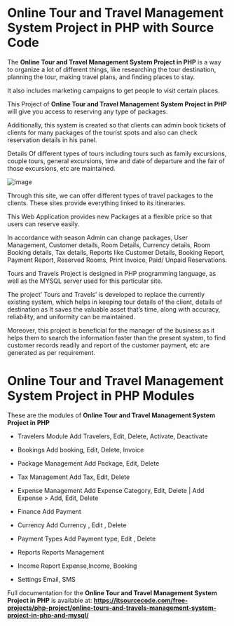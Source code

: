 # Online Tour and Travel Management System Project in PHP with Source Code
The **Online Tour and Travel Management System Project in PHP** is a way to organize a lot of different things, like researching the tour destination, planning the tour, making travel plans, and finding places to stay. 

It also includes marketing campaigns to get people to visit certain places.

This Project of **Online Tour and Travel Management System Project in PHP** will give you access to reserving any type of packages.

Additionally, this system is  created so that clients can admin book tickets of clients for many packages of the tourist spots and also can check reservation details in his panel.

Details Of different types of tours including tours such as family excursions, couple tours, general excursions, time and date of departure and the fair of those excursions, etc are maintained.

![image](https://github.com/user-attachments/assets/2a0baab4-2c36-4403-9f83-60febac45590)

Through this site, we can offer different types of travel packages to the clients. These sites provide everything linked to its itineraries.

This Web Application provides new Packages at a flexible price so that users can reserve easily. 

In accordance with season Admin can change packages, User Management, Customer details, Room Details, Currency details, Room Booking details, Tax details, Reports like Customer Details, Booking Report, Payment Report, Reserved Rooms, Print Invoice, Paid/ Unpaid Reservations.

Tours and Travels Project is designed in PHP programming language, as well as the MYSQL server used for this particular site.

The project’ Tours and Travels’ is developed to replace the currently existing system, which helps in keeping tour details of the client, details of destination as It saves the valuable asset that’s time, along with accuracy, reliability, and uniformity can be maintained.

Moreover, this project is beneficial for the manager of the business as it helps them to search the information faster than the present system, to find customer records readily and report of the customer payment, etc are generated as per requirement.

# Online Tour and Travel Management System Project in PHP Modules
These are the modules of **Online Tour and Travel Management System Project in PHP**

* Travelers Module
Add Travelers, Edit, Delete, Activate, Deactivate

* Bookings
Add booking, Edit, Delete, Invoice

* Package Management
Add Package, Edit, Delete

* Tax Management
Add Tax, Edit, Delete

* Expense Management
Add Expense Category, Edit, Delete | Add Expense > Add, Edit, Delete

* Finance
Add Payment

* Currency
Add Currency , Edit , Delete

* Payment Types
Add Payment type, Edit , Delete

* Reports
Reports Management

* Income Report
Expense,Income, Booking

*  Settings
Email, SMS

Full documentation for the **Online Tour and Travel Management System Project in PHP** is available at: **https://itsourcecode.com/free-projects/php-project/online-tours-and-travels-management-system-project-in-php-and-mysql/**
